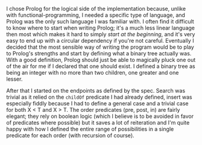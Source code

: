 I chose Prolog for the logical side of the implementation because, unlike with functional-programming, I needed a specific type of language, and Prolog was the only such language I was familiar with. I often find it difficult to know where to start when writing Prolog; it's a much less linear language then most which makes it hard to simply *start at the beginning*, and it's very easy to end up with a circular dependency if you're not careful. Eventually I decided that the most sensible way of writing the program would be to play to Prolog's strengths and start by defining what a binary tree actually was. With a good definition, Prolog should just be able to magically pluck one out of the air for me if I declared that one should exist. I defined a binary tree as being an integer with no more than two children, one greater and one lesser.

After that I started on the endpoints as defined by the spec. Search was trivial as it relied on the `childOf` predicate I had already defined, insert was especially fiddly because I had to define a general case and a trivial case for both X < T and X > T. The order predicates (pre, post, in) are fairly elegant; they rely on boolean logic (which I believe is to be avoided in favor of predicates where possible) but it saves a lot of reiteration and I'm quite happy with how I defined the entire range of possibilities in a single predicate for each order (with recursion of course).